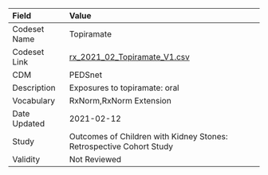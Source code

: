 |Field        |Value                                                               |
|:------------|:-------------------------------------------------------------------|
|Codeset Name |Topiramate                                                          |
|Codeset Link |[rx_2021_02_Topiramate_V1.csv](https://github.com/PEDSnet/Variable-Dictionary/blob/main/drugs/rx_2021_02_Topiramate_V1.csv.csv)|
|CDM          |PEDSnet                                                             |
|Description  |Exposures to topiramate: oral                                       |
|Vocabulary   |RxNorm,RxNorm Extension                                             |
|Date Updated |2021-02-12                                                          |
|Study        |Outcomes of Children with Kidney Stones: Retrospective Cohort Study |
|Validity     |Not Reviewed                                                        |
